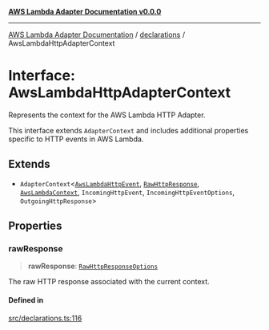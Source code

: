 [**AWS Lambda Adapter Documentation v0.0.0**](../../README.md)

***

[AWS Lambda Adapter Documentation](../../modules.md) / [declarations](../README.md) / AwsLambdaHttpAdapterContext

# Interface: AwsLambdaHttpAdapterContext

Represents the context for the AWS Lambda HTTP Adapter.

This interface extends `AdapterContext` and includes additional properties specific
to HTTP events in AWS Lambda.

## Extends

- `AdapterContext`\<[`AwsLambdaHttpEvent`](AwsLambdaHttpEvent.md), [`RawHttpResponse`](../type-aliases/RawHttpResponse.md), [`AwsLambdaContext`](../type-aliases/AwsLambdaContext.md), `IncomingHttpEvent`, `IncomingHttpEventOptions`, `OutgoingHttpResponse`\>

## Properties

### rawResponse

> **rawResponse**: [`RawHttpResponseOptions`](RawHttpResponseOptions.md)

The raw HTTP response associated with the current context.

#### Defined in

[src/declarations.ts:116](https://github.com/stonemjs/aws-lambda-adapter/blob/f00bc5adf35a7d817c9d8d34c42561c4c82e758d/src/declarations.ts#L116)
